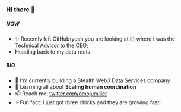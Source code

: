 ### Hi there 👋

<!--
**omoju/omoju** is a ✨ _special_ ✨ repository because its `README.md` (this file) appears on your GitHub profile.

Here are some ideas to get you started:

- 🔭 I’m currently working on ...
- 🌱 I’m currently learning ...
- 👯 I’m looking to collaborate on ...
- 🤔 I’m looking for help with ...
- 💬 Ask me about ...
- 📫 How to reach me: ...
- 😄 Pronouns: ...
- ⚡ Fun fact: ...
-->

##### NOW

- ✨ Recently left GitHub(yeah you are looking at it) where I was the Technical Advisor to the CEO;
- Heading back to my data roots

##### BIO

- 🏢 I'm currently building a Stealth Web3 Data Services company
- 🌱 Learning all about **Scaling human coordination**
- 📫 Reach me: [twitter.com/omojumiller](https://twitter.com/omojumiller)
- ⚡ Fun fact: I just got three chicks and they are growing fast!
